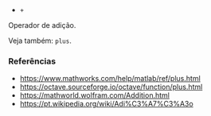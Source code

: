 - `+`

Operador de adição.

Veja também: `plus`.

### Referências

- https://www.mathworks.com/help/matlab/ref/plus.html
- https://octave.sourceforge.io/octave/function/plus.html
- https://mathworld.wolfram.com/Addition.html
- https://pt.wikipedia.org/wiki/Adi%C3%A7%C3%A3o
